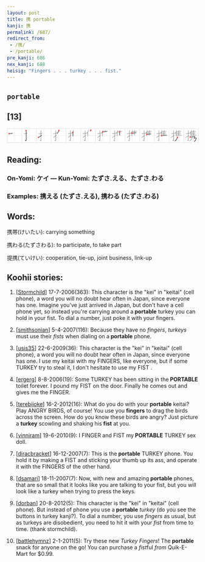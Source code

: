 ```yaml
---
layout: post
title: 携 portable
kanji: 携
permalink: /687/
redirect_from:
 - /携/
 - /portable/
pre_kanji: 686
nex_kanji: 688
heisig: "Fingers . . . turkey . . . fist."
---
```


## `portable`

## [13]

<div class="stroke"><img src="../images/E690BA.png" /></div>

## Reading:

### On-Yomi: ケイ &mdash; Kun-Yomi: たずさ.える、たずさ.わる

### Examples: 携える (たずさ.える), 携わる (たずさ.わる)

## Words:

携帯(けいたい): carrying something

携わる(たずさわる): to participate, to take part

提携(ていけい): cooperation, tie-up, joint business, link-up

## Koohii stories:

1) [<a href="http://kanji.koohii.com/profile/Stormchild">Stormchild</a>] 17-7-2006(363): This character is the &quot;kei&quot; in &quot;keitai&quot; (cell phone), a word you will no doubt hear often in Japan, since everyone has one. Imagine you&#039;ve just arrived in Japan, but don&#039;t have a cell phone yet, so instead you&#039;re carrying around a<strong> portable</strong> turkey you can hold in your fist. To dial a number, just poke it with your fingers. 

2) [<a href="http://kanji.koohii.com/profile/smithsonian">smithsonian</a>] 5-4-2007(116): Because they have no <em>fingers</em>, <em>turkeys</em> must use their <em>fists</em> when dialing on a<strong> portable</strong> phone. 

3) [<a href="http://kanji.koohii.com/profile/usis35">usis35</a>] 22-6-2009(36): This character is the &quot;kei&quot; in &quot;keitai&quot; (cell phone), a word you will no doubt hear often in Japan, since everyone has one. I use my keitai with my FINGERS, like everyone, but if some TURKEY try to steal it, I don&#039;t hesitate to use my FIST . 

4) [<a href="http://kanji.koohii.com/profile/ergerg">ergerg</a>] 8-8-2006(19): Some TURKEY has been sitting in the<strong> PORTABLE</strong> toilet forever. I pound my FIST on the door. Finally he comes out and gives me the FINGER. 

5) [<a href="http://kanji.koohii.com/profile/terebijoke">terebijoke</a>] 16-2-2012(16): What do you do with your <strong>portable</strong> keitai? Play ANGRY BIRDS, of course! You use you <strong>fingers</strong> to drag the birds across the screen. How do you know these birds are angry? Just picture a <strong>turkey</strong> scowling and shaking his <strong>fist</strong> at you. 

6) [<a href="http://kanji.koohii.com/profile/vinniram">vinniram</a>] 19-6-2010(9): I FINGER and FIST my<strong> PORTABLE</strong> TURKEY sex doll. 

7) [<a href="http://kanji.koohii.com/profile/diracbracket">diracbracket</a>] 16-12-2007(7): This is the<strong> portable</strong> TURKEY phone. You hold it by making a FIST and sticking your thumb up its ass, and operate it with the FINGERS of the other hand. 

8) [<a href="http://kanji.koohii.com/profile/dsamari">dsamari</a>] 18-11-2007(7): Now, with new and amazing<strong> portable</strong> phones, that are so small that it looks like you are talking to your fist, but you will look like a turkey when trying to press the keys. 

9) [<a href="http://kanji.koohii.com/profile/dorban">dorban</a>] 20-8-2012(5): This character is the &quot;kei&quot; in &quot;keitai&quot; (cell phone). But instead of phone you use a<strong> portable</strong> <em>turkey</em> (do you see the buttons in turkey kanji?). To dial a number, you use <em>fingers</em> as usual, but as turkeys are disobedient, you need to hit it with your <em>fist</em> from time to time. (thank stormchild). 

10) [<a href="http://kanji.koohii.com/profile/battlehymnz">battlehymnz</a>] 2-1-2011(5): Try these new <em>Turkey</em> <em>Fingers</em>! The<strong> portable</strong> snack for anyone on the go! You can purchase a <em>fist</em>ful <em>from</em> Quik-E-Mart for $0.99. 
